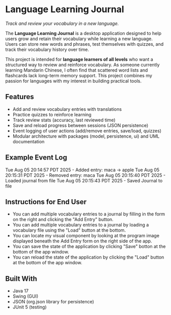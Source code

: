 # Language Learning Journal
*Track and review your vocabulary in a new language.*

The **Language Learning Journal** is a desktop application designed to help users grow and retain their vocabulary while learning a new language. Users can store new words and phrases, test themselves with quizzes, and track their vocabulary history over time.

This project is intended for **language learners of all levels** who want a structured way to review and reinforce vocabulary. As someone currently learning Mandarin Chinese, I often find that scattered word lists and flashcards lack long-term memory support. This project combines my passion for languages with my interest in building practical tools. 

## Features
- Add and review vocabulary entries with translations 
- Practice quizzes to reinforce learning 
- Track review stats (accuracy, last reviewed time) 
- Save and reload progress between sessions (JSON persistence) 
- Event logging of user actions (add/remove entries, save/load, quizzes) 
- Modular architecture with packages (model, persistence, ui) and UML documentation

 
## Example Event Log
Tue Aug 05 20:14:57 PDT 2025 - Added entry: maca -> apple
Tue Aug 05 20:15:31 PDT 2025 - Removed entry: maca
Tue Aug 05 20:15:40 PDT 2025 - Loaded journal from file
Tue Aug 05 20:15:43 PDT 2025 - Saved Journal to file

## Instructions for End User
- You can add multiple vocabulary entries to a journal by filling in the form on the right and clicking the "Add Entry" button.
- You can add multiple vocabulary entries to a journal by loading a vocabulary file using the "Load" button at the bottom.
- You can locate my visual component by looking at the program image displayed beneath the Add Entry form on the right side of the app.
- You can save the state of the application by clicking "Save" botton at the bottom of the app window. 
- You can reload the state of the application by clicking the "Load" button at the bottom of the app window. 

## Built With
- Java 17
- Swing (GUI)
- JSON (org.json library for persistence)
- JUnit 5 (testing)